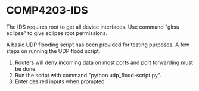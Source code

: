 COMP4203-IDS
============
The IDS requires root to get all device interfaces.
Use command "gksu eclipse" to give eclipse root permissions.

A basic UDP flooding script has been provided for testing purposes.
A few steps on running the UDP flood script.
  1. Routers will deny incoming data on most ports and port forwarding must be done.
  2. Run the script with command "python udp_flood-script.py".
  3. Enter desired inputs when prompted.